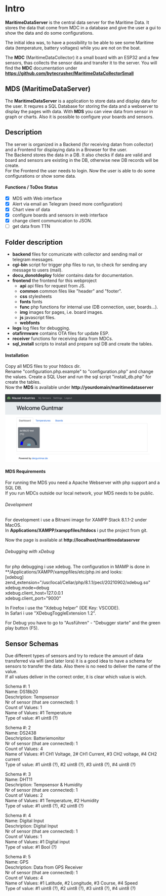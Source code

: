 # Intro
**MaritimeDataServer** is the central data server for the Maritime Data. 
It stores the data that come from MDC in a database and give the user a gui to show the data and do some configurations.

The initial idea was, to have a possibility to be able to see some Maritime data (temperature, battery voltages) while you are not on the boat.  

The **MDC** (MaritimeDataCollector) it a small board with an ESP32 and a few sensors, thas collects the sensor data and transfer it to the server.
You will find the **MDC** documentation under **https://github.com/bytecrusher/MaritimeDataCollectorSmall**

## **MDS** (MaritimeDataServer)

The **MaritimeDataServer** is a application to store data and display data for the user.
It requres a SQL Database for storing the data and a webserver to display the pages with data.
With **MDS** you can view data from sensor in graph or charts.
Also it is possible to configure your boards and sensors.

## Description
The server is organized in a Backend (for receiving datan from collector) and a Frontend for displaying data in a Browser for the user.  
The Backend stores the data in a DB. It also checks if data are valid and board and sensors are existing in the DB, otherwise new DB records will be create.  
For the Frontend the user needs to login. Now the user is able to do some configurations or show some data.

#### Functions / ToDos Status
- [x] MDS with Web interface
- [x] Alert via email an Telegram (need more configuration)
- [x] Chart view of data
- [x] configure boards and sensors in web interface
- [x] change client communication to JSON.
- [ ] get data from TTN

## Folder description

- **backend** files for comunicate with collector and sending mail or telegram messages.
- **cgi-bin** script for trigger php files to run, to check for sending any message to users (mail).
- **docu_donotdeploy** folder contains data for documentation.
- **frontend** the frontend for this webproject
     - **api** api files for request from JS.
     - **common** common files like "header" and "footer".
     - **css** stylesheets
     - **fonts** fonts
     - **func** php functions for internal use (DB connection, user, boards...).
     - **img** images for pages, i.e. board images.
     - **js** javascript files.
     - **webfonts**
- **logs** log files for debugging.
- **otafirmware** contains OTA files for update ESP.
- **receiver** functions for receiving data from MDCs.
- **sql_install** scripts to install and prepare sql DB and create the tables.

#### Installation
Copy all MDS files to your htdocs dir.  
Rename "configuration.php.example" to "configuration.php" and change the values.
Create a SQL User and run the sql script "install_db.php" for create the tables.  
Now the **MDS** is available under **http://yourdomain/maritimedataserver**

![Preview Sensors](docu_donotdeploy/images/preview_sensors.jpg)

#### MDS Requirements
For running the MDS you need a Apache Webserver with php support and a SQL DB.  
If you run MDCs outside our local network, your MDS needs to be public.

###### Development
For development i use a Bitnami image for XAMPP Stack 8.1.1-2 under MacOS.  
In **Applications/XAMPP/xamppfiles/htdocs** i put the project from git.

Now the page is available at **http://localhost/maritimedataserver**

###### Debugging with xDebug
for php debugging i use xdebug.
The configuration in MAMP is done in **/Applications/XAMPP/xamppfiles/etc/php.ini and looks:  
[xdebug]  
zend_extension="/usr/local/Cellar/php/8.1.1/pecl/20210902/xdebug.so"  
xdebug.mode=debug  
xdebug.client_host=127.0.0.1  
xdebug.client_port="9000"  

In Firefox i use the "Xdebug helper" (IDE Key: VSCODE).  
In Safari i use "XDebugToggleExtension 1.2".

For Debug you have to go to "Ausführen" - "Debugger starte" and the green play button (F5).

## Sensor Schemas
Due different types of sensors and try to reduce the amount of data transferred via wifi (and later lora) it is a good idea to have a schema for sensors to transfer the data.
Also there is no need to deliver the name of the value.  
If all values deliver in the correct order, it is clear which value is wich.

Schema #: 1  
Name: DS18b20  
Deschription: Tempsensor  
Nr of sensor (that are connected): 1  
Count of Values: 1  
Name of Values: #1 Temperature  
Type of value: #1 uint8 (?)  

Schema #: 2  
Name: DS2438  
Deschription: Batteriemonitor  
Nr of sensor (that are connected): 1  
Count of Values: 4  
Name of Values: #1 CH1 Voltage, 2# CH1 Current, #3 CH2 voltage, #4 CH2 current  
Type of value: #1 uint8 (?), #2 uint8 (?), #3 uint8 (?), #4 uint8 (?)  

Schema #: 3  
Name: DHT11  
Deschription: Tempsensor & Humidity  
Nr of sensor (that are connected): 1  
Count of Values: 2  
Name of Values: #1 Temperature, #2 Humidity  
Type of value: #1 uint8 (?), #2 uint8 (?)  

Schema #: 4  
Name: Digital Input  
Deschription: Digital Input  
Nr of sensor (that are connected): 1  
Count of Values: 1  
Name of Values: #1 Digital input  
Type of value: #1 Bool (?)  

Schema #: 5  
Name: GPS  
Deschription: Data from GPS Receiver  
Nr of sensor (that are connected): 1  
Count of Values: 4  
Name of Values: #1 Latitude, #2 Longitude, #3 Course, #4 Speed  
Type of value: #1 uint8 (?), #2 uint8 (?), #3 uint8 (?), #4 uint8 (?)  